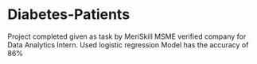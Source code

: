 # Diabetes-Patients 
Project completed given as task by MeriSkill MSME verified company for Data Analytics Intern.
Used logistic regression 
Model has the accuracy of 86%
